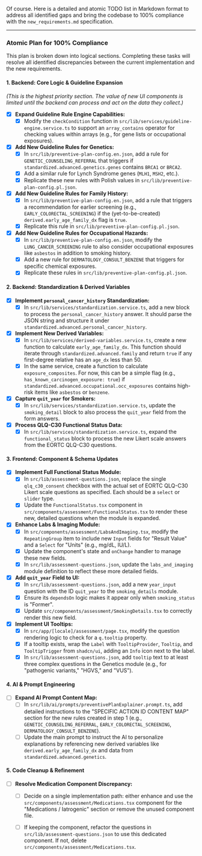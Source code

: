 Of course. Here is a detailed and atomic TODO list in Markdown format to address all identified gaps and bring the codebase to 100% compliance with the `new_requirements.md` specification.

---

### Atomic Plan for 100% Compliance

This plan is broken down into logical sections. Completing these tasks will resolve all identified discrepancies between the current implementation and the new requirements.

#### 1. Backend: Core Logic & Guideline Expansion

*(This is the highest priority section. The value of new UI components is limited until the backend can process and act on the data they collect.)*

-   [x] **Expand Guideline Rule Engine Capabilities:**
    -   [x] Modify the `checkCondition` function in `src/lib/services/guideline-engine.service.ts` to support an `array_contains` operator for checking values within arrays (e.g., for gene lists or occupational exposures).
-   [x] **Add New Guideline Rules for Genetics:**
    -   [x] In `src/lib/preventive-plan-config.en.json`, add a rule for `GENETIC_COUNSELING_REFERRAL` that triggers if `standardized.advanced.genetics.genes` contains `BRCA1` or `BRCA2`.
    -   [x] Add a similar rule for Lynch Syndrome genes (`MLH1`, `MSH2`, etc.).
    -   [x] Replicate these new rules with Polish values in `src/lib/preventive-plan-config.pl.json`.
-   [x] **Add New Guideline Rules for Family History:**
    -   [x] In `src/lib/preventive-plan-config.en.json`, add a rule that triggers a recommendation for earlier screening (e.g., `EARLY_COLORECTAL_SCREENING`) if the (yet-to-be-created) `derived.early_age_family_dx` flag is `true`.
    -   [x] Replicate this rule in `src/lib/preventive-plan-config.pl.json`.
-   [x] **Add New Guideline Rules for Occupational Hazards:**
    -   [x] In `src/lib/preventive-plan-config.en.json`, modify the `LUNG_CANCER_SCREENING` rule to also consider occupational exposures like `asbestos` in addition to smoking history.
    -   [x] Add a new rule for `DERMATOLOGY_CONSULT_BENZENE` that triggers for specific chemical exposures.
    -   [x] Replicate these rules in `src/lib/preventive-plan-config.pl.json`.

#### 2. Backend: Standardization & Derived Variables

-   [x] **Implement `personal_cancer_history` Standardization:**
    -   [x] In `src/lib/services/standardization.service.ts`, add a new block to process the `personal_cancer_history` answer. It should parse the JSON string and structure it under `standardized.advanced.personal_cancer_history`.
-   [x] **Implement New Derived Variables:**
    -   [x] In `src/lib/services/derived-variables.service.ts`, create a new function to calculate `early_age_family_dx`. This function should iterate through `standardized.advanced.family` and return `true` if any first-degree relative has an `age_dx` less than 50.
    -   [x] In the same service, create a function to calculate `exposure_composites`. For now, this can be a simple flag (e.g., `has_known_carcinogen_exposure: true`) if `standardized.advanced.occupational.occ_exposures` contains high-risk items like `asbestos` or `benzene`.
-   [x] **Capture `quit_year` for Smokers:**
    -   [x] In `src/lib/services/standardization.service.ts`, update the `smoking_detail` block to also process the `quit_year` field from the form answers.
-   [x] **Process QLQ-C30 Functional Status Data:**
    -   [x] In `src/lib/services/standardization.service.ts`, expand the `functional_status` block to process the new Likert scale answers from the EORTC QLQ-C30 questions.

#### 3. Frontend: Component & Schema Updates

-   [x] **Implement Full Functional Status Module:**
    -   [x] In `src/lib/assessment-questions.json`, replace the single `qlq_c30_consent` checkbox with the actual set of EORTC QLQ-C30 Likert scale questions as specified. Each should be a `select` or `slider` type.
    -   [x] Update the `FunctionalStatus.tsx` component in `src/components/assessment/FunctionalStatus.tsx` to render these new, detailed questions when the module is expanded.
-   [x] **Enhance Labs & Imaging Module:**
    -   [x] In `src/components/assessment/LabsAndImaging.tsx`, modify the `RepeatingGroup` item to include new `Input` fields for "Result Value" and a `Select` for "Units" (e.g., mg/dL, IU/L).
    -   [x] Update the component's state and `onChange` handler to manage these new fields.
    -   [x] In `src/lib/assessment-questions.json`, update the `labs_and_imaging` module definition to reflect these more detailed fields.
-   [x] **Add `quit_year` Field to UI:**
    -   [x] In `src/lib/assessment-questions.json`, add a new `year_input` question with the ID `quit_year` to the `smoking_details` module.
    -   [x] Ensure its `dependsOn` logic makes it appear only when `smoking_status` is "Former".
    -   [x] Update `src/components/assessment/SmokingDetails.tsx` to correctly render this new field.
-   [x] **Implement UI Tooltips:**
    -   [x] In `src/app/[locale]/assessment/page.tsx`, modify the question rendering logic to check for a `q.tooltip` property.
    -   [x] If a tooltip exists, wrap the `Label` with `TooltipProvider`, `Tooltip`, and `TooltipTrigger` from `shadcn/ui`, adding an `Info` icon next to the label.
    -   [x] In `src/lib/assessment-questions.json`, add `tooltip` text to at least three complex questions in the Genetics module (e.g., for "pathogenic variants," "HGVS," and "VUS").

#### 4. AI & Prompt Engineering

-   [ ] **Expand AI Prompt Content Map:**
    -   [ ] In `src/lib/ai/prompts/preventivePlanExplainer.prompt.ts`, add detailed instructions to the "SPECIFIC ACTION ID CONTENT MAP" section for the new rules created in step 1 (e.g., `GENETIC_COUNSELING_REFERRAL`, `EARLY_COLORECTAL_SCREENING`, `DERMATOLOGY_CONSULT_BENZENE`).
    -   [ ] Update the main prompt to instruct the AI to personalize explanations by referencing new derived variables like `derived.early_age_family_dx` and data from `standardized.advanced.genetics`.

#### 5. Code Cleanup & Refinement

-   [ ] **Resolve Medication Component Discrepancy:**
    -   [ ] Decide on a single implementation path: either enhance and use the `src/components/assessment/Medications.tsx` component for the "Medications / Iatrogenic" section or remove the unused component file.
    -   [ ] If keeping the component, refactor the questions in `src/lib/assessment-questions.json` to use this dedicated component. If not, delete `src/components/assessment/Medications.tsx`.
      